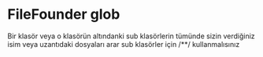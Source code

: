 # FileFounder glob
 Bir klasör veya o klasörün altındanki sub klasörlerin tümünde sizin verdiğiniz isim veya uzantıdaki dosyaları arar sub klasörler için /**/ kullanmalısınız
